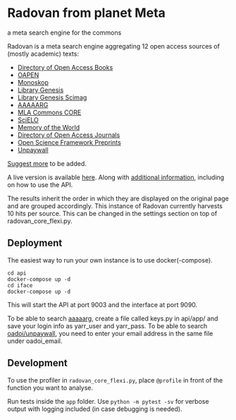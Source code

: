 # Radovan from planet Meta
a meta search engine for the commons

Radovan is a meta search engine aggregating 12 open access sources of (mostly academic) texts:

- [Directory of Open Access Books](https://www.doabooks.org/)
- [OAPEN](http://www.oapen.org/home)
- [Monoskop](https://monoskop.org/Monoskop)
- [Library Genesis](http://gen.lib.rus.ec/)
- [Library Genesis Scimag](http://gen.lib.rus.ec/scimag/index.php)
- [AAAAARG](http://aaaaarg.fail)
- [MLA Commons CORE](https://mla.hcommons.org/deposits)
- [SciELO](http://www.scielo.org/)
- [Memory of the World](http://library.memoryoftheworld.org)
- [Directory of Open Access Journals](https://doaj.org/)
- [Open Science Framework Preprints](https://osf.io/search/)
- [Unpaywall](https://unpaywall.org/data)

[Suggest more](https://pad.riseup.net/p/radovan_sources-keep) to be added.

A live version is available [here](https://yurisearch.coventry.ac.uk/radovan/). Along with [additional information](https://yurisearch.coventry.ac.uk/radovan/about), including on how to use the API.

The results inherit the order in which they are displayed on the original page and are grouped accordingly. This instance of Radovan currently harvests 10 hits per source. This can be changed in the settings section on top of radovan_core_flexi.py.

## Deployment

The easiest way to run your own instance is to use docker(-compose).

```
cd api
docker-compose up -d
cd iface
docker-compose up -d
```

This will start the API at port 9003 and the interface at port 9090.

To be able to search [aaaaarg](https://aaaaarg.fail/), create a file called keys.py in api/app/ and save your login info as yarr_user and yarr_pass.
To be able to search [oadoi/unpaywall](https://api.unpaywall.org/v2/), you need to enter your email address in the same file under oadoi_email.


## Development

To use the profiler in `radovan_core_flexi.py`, place `@profile` in front of the function you want to analyse.

Run tests inside the `app` folder.  Use `python -m pytest -sv` for verbose output with logging included (in case debugging is needed).
